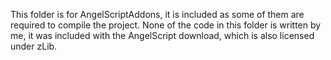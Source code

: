 This folder is for AngelScriptAddons, it is included as some of them are required to compile the project.
None of the code in this folder is written by me, it was included with the AngelScript download, which is also licensed under zLib.
